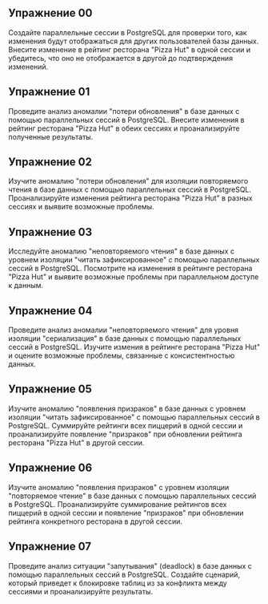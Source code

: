 ## Упражнение 00 


Создайте параллельные сессии в PostgreSQL для проверки того, как изменения будут отображаться для других пользователей базы данных. Внесите изменение в рейтинг ресторана "Pizza Hut" в одной сессии и убедитесь, что оно не отображается в другой до подтверждения изменений.

## Упражнение 01 

Проведите анализ аномалии "потери обновления" в базе данных с помощью параллельных сессий в PostgreSQL. Внесите изменения в рейтинг ресторана "Pizza Hut" в обеих сессиях и проанализируйте полученные результаты.

## Упражнение 02 

Изучите аномалию "потери обновления" для изоляции повторяемого чтения в базе данных с помощью параллельных сессий в PostgreSQL. Проанализируйте изменения рейтинга ресторана "Pizza Hut" в разных сессиях и выявите возможные проблемы.

## Упражнение 03 

Исследуйте аномалию "неповторяемого чтения" в базе данных с уровнем изоляции "читать зафиксированное" с помощью параллельных сессий в PostgreSQL. Посмотрите на изменения в рейтинге ресторана "Pizza Hut" и выявите возможные проблемы при параллельном доступе к данным.

## Упражнение 04 

Проведите анализ аномалии "неповторяемого чтения" для уровня изоляции "сериализация" в базе данных с помощью параллельных сессий в PostgreSQL. Изучите измения в рейтинге ресторана "Pizza Hut" и оцените возможные проблемы, связанные с консистентностью данных.

## Упражнение 05 

Изучите аномалию "появления призраков" в базе данных с уровнем изоляции "читать зафиксированное" с помощью параллельных сессий в PostgreSQL. Суммируйте рейтинги всех пиццерий в одной сессии и проанализируйте появление "призраков" при обновлении рейтинга ресторана "Pizza Hut" в другой сессии.

## Упражнение 06 

Изучите аномалию "появления призраков" с уровнем изоляции "повторяемое чтение" в базе данных с помощью параллельных сессий в PostgreSQL. Проанализируйте суммирование рейтингов всех пиццерий в одной сессии и появление "призраков" при обновлении рейтинга конкретного ресторана в другой сессии.

## Упражнение 07 

Проведите анализ ситуации "запутывания" (deadlock) в базе данных с помощью параллельных сессий в PostgreSQL. Создайте сценарий, который приведет к блокировке таблиц из
за конфликта между сессиями и проанализируйте результаты.